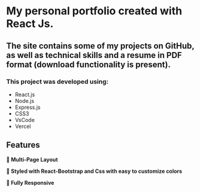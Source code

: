 # My personal portfolio created with React Js.

## The site contains some of my projects on GitHub, as well as technical skills and a resume in PDF format (download functionality is present). 

### This project was developed using:
- React.js
- Node.js
- Express.js
- CSS3
- VsCode
- Vercel

## Features
**📖 Multi-Page Layout**

**🎨 Styled with React-Bootstrap and Css with easy to customize colors**

**📱 Fully Responsive**

